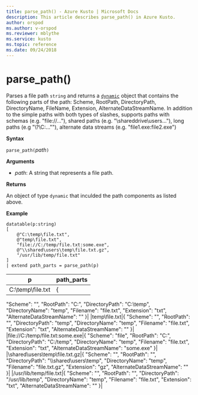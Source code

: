 ```yaml
---
title: parse_path() - Azure Kusto | Microsoft Docs
description: This article describes parse_path() in Azure Kusto.
author: orspod
ms.author: v-orspod
ms.reviewer: mblythe
ms.service: kusto
ms.topic: reference
ms.date: 09/24/2018
---
```

# parse_path()

Parses a file path `string` and returns a [`dynamic`](./scalar-data-types/dynamic.md) object that contains the following parts of the path: 
Scheme, RootPath, DirectoryPath, DirectoryName, FileName, Extension, AlternateDataStreamName.
In addition to the simple paths with both types of slashes, supports paths with schemas (e.g. "file://..."), shared paths (e.g. "\\shareddrive\users..."), long paths (e.g "\\?\C:...""), alternate data streams (e.g. "file1.exe:file2.exe")

**Syntax**

`parse_path(`*path*`)`

**Arguments**

* *path*: A string that represents a file path.

**Returns**

An object of type `dynamic` that inculded the path components as listed above.

**Example**

<!-- csl: https://help.kusto.windows.net/Samples -->
```kusto
datatable(p:string) 
[
    @"C:\temp\file.txt",
    @"temp\file.txt",
    "file://C:/temp/file.txt:some.exe",
    @"\\shared\users\temp\file.txt.gz",
    "/usr/lib/temp/file.txt"
]
| extend path_parts = parse_path(p)

```

|p|path_parts|
|---|---|
|C:\temp\file.txt|{
  "Scheme": "",
  "RootPath": "C:",
  "DirectoryPath": "C:\\temp",
  "DirectoryName": "temp",
  "Filename": "file.txt",
  "Extension": "txt",
  "AlternateDataStreamName": ""
}|
|temp\file.txt|{
  "Scheme": "",
  "RootPath": "",
  "DirectoryPath": "temp",
  "DirectoryName": "temp",
  "Filename": "file.txt",
  "Extension": "txt",
  "AlternateDataStreamName": ""
}|
|file://C:/temp/file.txt:some.exe|{
  "Scheme": "file",
  "RootPath": "C:",
  "DirectoryPath": "C:/temp",
  "DirectoryName": "temp",
  "Filename": "file.txt",
  "Extension": "txt",
  "AlternateDataStreamName": "some.exe"
}|
|\\shared\users\temp\file.txt.gz|{
  "Scheme": "",
  "RootPath": "",
  "DirectoryPath": "\\\\shared\\users\\temp",
  "DirectoryName": "temp",
  "Filename": "file.txt.gz",
  "Extension": "gz",
  "AlternateDataStreamName": ""
}|
|/usr/lib/temp/file.txt|{
  "Scheme": "",
  "RootPath": "",
  "DirectoryPath": "/usr/lib/temp",
  "DirectoryName": "temp",
  "Filename": "file.txt",
  "Extension": "txt",
  "AlternateDataStreamName": ""
}|
